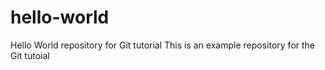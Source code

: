 # hello-world
Hello World repository for Git tutorial
This is an example repository for the Git tutoial 